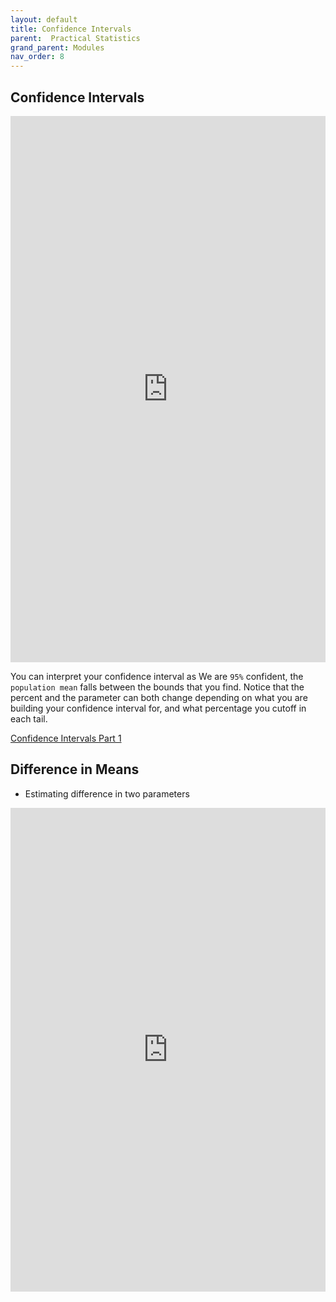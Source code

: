 ```yaml
---
layout: default
title: Confidence Intervals
parent:  Practical Statistics
grand_parent: Modules
nav_order: 8
---
```


## Confidence Intervals

<iframe width="100%" height="874" src="https://www.youtube.com/embed/gICzUhMVymo" title="YouTube video player" frameborder="0" allow="accelerometer; autoplay; clipboard-write; encrypted-media; gyroscope; picture-in-picture" allowfullscreen></iframe>

You can interpret your confidence interval as We are `95%` confident, the `population mean` falls between the bounds that you find. Notice that the percent and the parameter can both change depending on what you are building your confidence interval for, and what percentage you cutoff in each tail.

[Confidence Intervals Part 1](https://nbviewer.jupyter.org/github/m-soro/Data_Analyst/blob/main/modules/practical_statistics/Confidence_Intervals_Part_1.ipynb)

## Difference in Means

* Estimating difference in two parameters

<iframe width="100%" height="774" src="https://www.youtube.com/embed/8hrWGzjyhck" title="YouTube video player" frameborder="0" allow="accelerometer; autoplay; clipboard-write; encrypted-media; gyroscope; picture-in-picture" allowfullscreen></iframe>
